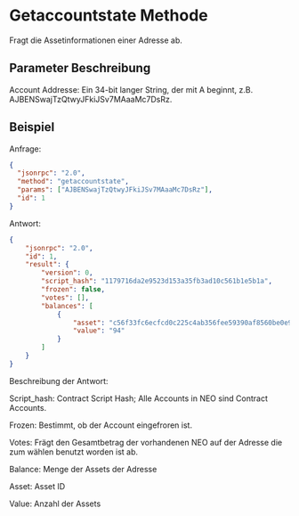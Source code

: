 # Getaccountstate Methode

Fragt die Assetinformationen einer Adresse ab.

## Parameter Beschreibung

Account Addresse: Ein 34-bit langer String, der mit A beginnt, z.B. AJBENSwajTzQtwyJFkiJSv7MAaaMc7DsRz.

## Beispiel

Anfrage:

```json
{
  "jsonrpc": "2.0",
  "method": "getaccountstate",
  "params": ["AJBENSwajTzQtwyJFkiJSv7MAaaMc7DsRz"],
  "id": 1
}
```

Antwort:

```json
{
    "jsonrpc": "2.0",
    "id": 1,
    "result": {
        "version": 0,
        "script_hash": "1179716da2e9523d153a35fb3ad10c561b1e5b1a",
        "frozen": false,
        "votes": [],
        "balances": [
            {
                "asset": "c56f33fc6ecfcd0c225c4ab356fee59390af8560be0e930faebe74a6daff7c9b",
                "value": "94"
            }
        ]
    }
}
```

Beschreibung der Antwort:

Script_hash: Contract Script Hash; Alle Accounts in NEO sind Contract Accounts.

Frozen: Bestimmt, ob der Account eingefroren ist. 

Votes: Frägt den Gesamtbetrag der vorhandenen NEO auf der Adresse die zum wählen benutzt worden ist ab.

Balance: Menge der Assets der Adresse

Asset: Asset ID

Value: Anzahl der Assets

